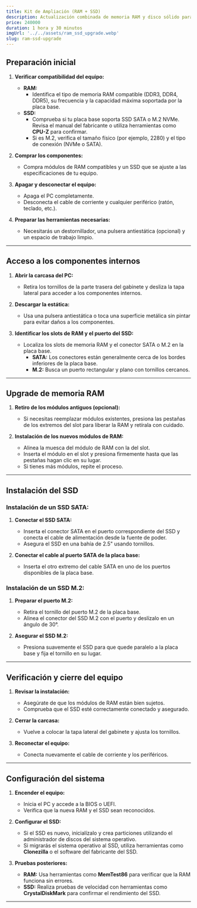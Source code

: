 ```yaml
---
title: Kit de Ampliación (RAM + SSD)
description: Actualización combinada de memoria RAM y disco sólido para maximizar el rendimiento y almacenamiento del equipo.
price: 240000
duration: 1 hora y 30 minutos
imgUrl: '../../assets/ram_ssd_upgrade.webp'
slug: ram-ssd-upgrade
---
```


## Preparación inicial

1. **Verificar compatibilidad del equipo:**
   - **RAM:**
     - Identifica el tipo de memoria RAM compatible (DDR3, DDR4, DDR5), su frecuencia y la capacidad máxima soportada por la placa base.
   - **SSD:**
     - Comprueba si tu placa base soporta SSD SATA o M.2 NVMe. Revisa el manual del fabricante o utiliza herramientas como **CPU-Z** para confirmar.
     - Si es M.2, verifica el tamaño físico (por ejemplo, 2280) y el tipo de conexión (NVMe o SATA).

2. **Comprar los componentes:**
   - Compra módulos de RAM compatibles y un SSD que se ajuste a las especificaciones de tu equipo.

3. **Apagar y desconectar el equipo:**
   - Apaga el PC completamente.
   - Desconecta el cable de corriente y cualquier periférico (ratón, teclado, etc.).

4. **Preparar las herramientas necesarias:**
   - Necesitarás un destornillador, una pulsera antiestática (opcional) y un espacio de trabajo limpio.

---

## Acceso a los componentes internos

1. **Abrir la carcasa del PC:**
   - Retira los tornillos de la parte trasera del gabinete y desliza la tapa lateral para acceder a los componentes internos.

2. **Descargar la estática:**
   - Usa una pulsera antiestática o toca una superficie metálica sin pintar para evitar daños a los componentes.

3. **Identificar los slots de RAM y el puerto del SSD:**
   - Localiza los slots de memoria RAM y el conector SATA o M.2 en la placa base. 
     - **SATA:** Los conectores están generalmente cerca de los bordes inferiores de la placa base.
     - **M.2:** Busca un puerto rectangular y plano con tornillos cercanos.

---

## Upgrade de memoria RAM

1. **Retiro de los módulos antiguos (opcional):**
   - Si necesitas reemplazar módulos existentes, presiona las pestañas de los extremos del slot para liberar la RAM y retírala con cuidado.

2. **Instalación de los nuevos módulos de RAM:**
   - Alinea la muesca del módulo de RAM con la del slot.
   - Inserta el módulo en el slot y presiona firmemente hasta que las pestañas hagan clic en su lugar.
   - Si tienes más módulos, repite el proceso.

---

## Instalación del SSD

### Instalación de un SSD SATA:

1. **Conectar el SSD SATA:**
   - Inserta el conector SATA en el puerto correspondiente del SSD y conecta el cable de alimentación desde la fuente de poder.
   - Asegura el SSD en una bahía de 2.5" usando tornillos.

2. **Conectar el cable al puerto SATA de la placa base:**
   - Inserta el otro extremo del cable SATA en uno de los puertos disponibles de la placa base.

### Instalación de un SSD M.2:

1. **Preparar el puerto M.2:**
   - Retira el tornillo del puerto M.2 de la placa base.
   - Alinea el conector del SSD M.2 con el puerto y deslízalo en un ángulo de 30°.

2. **Asegurar el SSD M.2:**
   - Presiona suavemente el SSD para que quede paralelo a la placa base y fija el tornillo en su lugar.

---

## Verificación y cierre del equipo

1. **Revisar la instalación:**
   - Asegúrate de que los módulos de RAM están bien sujetos.
   - Comprueba que el SSD esté correctamente conectado y asegurado.

2. **Cerrar la carcasa:**
   - Vuelve a colocar la tapa lateral del gabinete y ajusta los tornillos.

3. **Reconectar el equipo:**
   - Conecta nuevamente el cable de corriente y los periféricos.

---

## Configuración del sistema

1. **Encender el equipo:**
   - Inicia el PC y accede a la BIOS o UEFI.
   - Verifica que la nueva RAM y el SSD sean reconocidos.

2. **Configurar el SSD:**
   - Si el SSD es nuevo, inicialízalo y crea particiones utilizando el administrador de discos del sistema operativo.
   - Si migrarás el sistema operativo al SSD, utiliza herramientas como **Clonezilla** o el software del fabricante del SSD.

3. **Pruebas posteriores:**
   - **RAM:** Usa herramientas como **MemTest86** para verificar que la RAM funciona sin errores.
   - **SSD:** Realiza pruebas de velocidad con herramientas como **CrystalDiskMark** para confirmar el rendimiento del SSD.

---